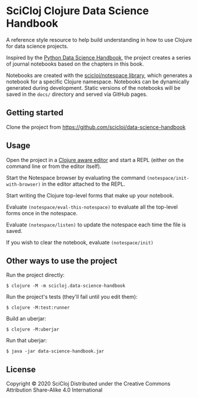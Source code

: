 # SciCloj Clojure Data Science Handbook
A reference style resource to help build understanding in how to use Clojure for data science projects.

Inspired by the [Python Data Science Handbook](https://jakevdp.github.io/PythonDataScienceHandbook/), the project creates a series of journal notebooks based on the chapters in this book.

Notebooks are created with the [scicloj/notespace library](https://github.com/scicloj/notespace), which generates a notebook for a specific Clojure namespace.  Notebooks can be dynamically generated during development.  Static versions of the notebooks will be saved in the `docs/` directory and served via GitHub pages.


## Getting started

Clone the project from https://github.com/scicloj/data-science-handbook

## Usage
Open the project in a [Clojure aware editor](https://practicalli.github.io/clojure/clojure-editors/) and start a REPL (either on the command line or from the editor itself).

Start the Notespace browser by evaluating the command `(notespace/init-with-browser)` in the editor attached to the REPL.

Start writing the Clojure top-level forms that make up your notebook.

Evaluate `(notespace/eval-this-notespace)` to evaluate all the top-level forms once in the notespace.

Evaluate `(notespace/listen)` to update the notespace each time the file is saved.

If you wish to clear the notebook, evaluate `(notespace/init)`


## Other ways to use the project
Run the project directly:

    $ clojure -M -m scicloj.data-science-handbook

Run the project's tests (they'll fail until you edit them):

    $ clojure -M:test:runner

Build an uberjar:

    $ clojure -M:uberjar

Run that uberjar:

    $ java -jar data-science-handbook.jar


## License
Copyright © 2020 SciCloj
Distributed under the Creative Commons Attribution Share-Alike 4.0 International
